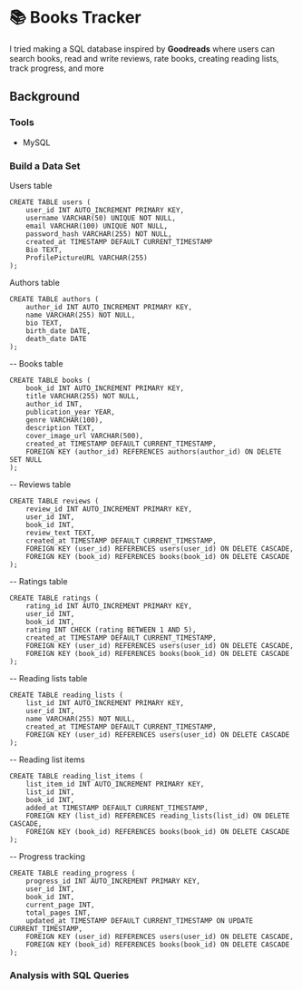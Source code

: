 # 📚 Books Tracker

I tried making a SQL database inspired by **Goodreads** where users can search books, read and write reviews, rate books, creating reading lists, track progress, and more

## Background

### Tools
- MySQL

### Build a Data Set

Users table
```
CREATE TABLE users (
    user_id INT AUTO_INCREMENT PRIMARY KEY,
    username VARCHAR(50) UNIQUE NOT NULL,
    email VARCHAR(100) UNIQUE NOT NULL,
    password_hash VARCHAR(255) NOT NULL,
    created_at TIMESTAMP DEFAULT CURRENT_TIMESTAMP
    Bio TEXT,
    ProfilePictureURL VARCHAR(255)
);
```
Authors table
```
CREATE TABLE authors (
    author_id INT AUTO_INCREMENT PRIMARY KEY,
    name VARCHAR(255) NOT NULL,
    bio TEXT,
    birth_date DATE,
    death_date DATE
);
```
-- Books table
```
CREATE TABLE books (
    book_id INT AUTO_INCREMENT PRIMARY KEY,
    title VARCHAR(255) NOT NULL,
    author_id INT,
    publication_year YEAR,
    genre VARCHAR(100),
    description TEXT,
    cover_image_url VARCHAR(500),
    created_at TIMESTAMP DEFAULT CURRENT_TIMESTAMP,
    FOREIGN KEY (author_id) REFERENCES authors(author_id) ON DELETE SET NULL
);
```
-- Reviews table
```
CREATE TABLE reviews (
    review_id INT AUTO_INCREMENT PRIMARY KEY,
    user_id INT,
    book_id INT,
    review_text TEXT,
    created_at TIMESTAMP DEFAULT CURRENT_TIMESTAMP,
    FOREIGN KEY (user_id) REFERENCES users(user_id) ON DELETE CASCADE,
    FOREIGN KEY (book_id) REFERENCES books(book_id) ON DELETE CASCADE
);
```
-- Ratings table
```
CREATE TABLE ratings (
    rating_id INT AUTO_INCREMENT PRIMARY KEY,
    user_id INT,
    book_id INT,
    rating INT CHECK (rating BETWEEN 1 AND 5),
    created_at TIMESTAMP DEFAULT CURRENT_TIMESTAMP,
    FOREIGN KEY (user_id) REFERENCES users(user_id) ON DELETE CASCADE,
    FOREIGN KEY (book_id) REFERENCES books(book_id) ON DELETE CASCADE
);
```

-- Reading lists table
```
CREATE TABLE reading_lists (
    list_id INT AUTO_INCREMENT PRIMARY KEY,
    user_id INT,
    name VARCHAR(255) NOT NULL,
    created_at TIMESTAMP DEFAULT CURRENT_TIMESTAMP,
    FOREIGN KEY (user_id) REFERENCES users(user_id) ON DELETE CASCADE
);
```
-- Reading list items
```
CREATE TABLE reading_list_items (
    list_item_id INT AUTO_INCREMENT PRIMARY KEY,
    list_id INT,
    book_id INT,
    added_at TIMESTAMP DEFAULT CURRENT_TIMESTAMP,
    FOREIGN KEY (list_id) REFERENCES reading_lists(list_id) ON DELETE CASCADE,
    FOREIGN KEY (book_id) REFERENCES books(book_id) ON DELETE CASCADE
);
```
-- Progress tracking
```
CREATE TABLE reading_progress (
    progress_id INT AUTO_INCREMENT PRIMARY KEY,
    user_id INT,
    book_id INT,
    current_page INT,
    total_pages INT,
    updated_at TIMESTAMP DEFAULT CURRENT_TIMESTAMP ON UPDATE CURRENT_TIMESTAMP,
    FOREIGN KEY (user_id) REFERENCES users(user_id) ON DELETE CASCADE,
    FOREIGN KEY (book_id) REFERENCES books(book_id) ON DELETE CASCADE
);
```

### Analysis with SQL Queries 
